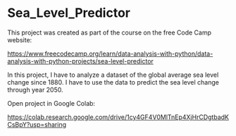 # Sea_Level_Predictor

This project was created as part of the course on the free Code Camp website:

https://www.freecodecamp.org/learn/data-analysis-with-python/data-analysis-with-python-projects/sea-level-predictor

In this project, I have to analyze a dataset of the global average sea level change since 1880. I have to use the data to predict the sea level change through year 2050.

Open project in Google Colab:

https://colab.research.google.com/drive/1cy4GF4V0MlTnEp4XjHrCDgtbadKCsBpY?usp=sharing
